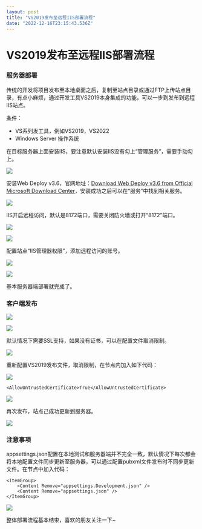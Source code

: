 ```yaml
---
layout: post
title: "VS2019发布至远程IIS部署流程"
date: "2022-12-16T23:15:43.536Z"
---
```

VS2019发布至远程IIS部署流程
==================

### 服务器部署

传统的开发将项目发布至本地桌面之后，复制至站点目录或通过FTP上传站点目录，有点小麻烦，通过开发工具VS2019本身集成的功能，可以一步到发布到远程IIS站点。

条件：

*   VS系列发工具，例如VS2019，VS2022
*   Windows Server 操作系统

在目标服务器上面安装IIS，要注意默认安装IIS没有勾上“管理服务”，需要手动勾上。

![](https://img2023.cnblogs.com/blog/2014437/202212/2014437-20221216155339115-1655129190.png)

安装Web Deploy v3.6，官网地址：[Download Web Deploy v3.6 from Official Microsoft Download Center](https://www.microsoft.com/zh-CN/download/details.aspx?id=43717)，安装成功之后可以在“服务”中找到相关服务。

![](https://img2023.cnblogs.com/blog/2014437/202212/2014437-20221216153823962-1027911696.png)

IIS开启远程访问，默认是8172端口，需要关闭防火墙或打开“8172”端口。

![](https://img2023.cnblogs.com/blog/2014437/202212/2014437-20221216155643209-240062151.png)

![](https://img2023.cnblogs.com/blog/2014437/202212/2014437-20221216155653263-538302840.png)

配置站点“IIS管理器权限”，添加远程访问的账号。

![](https://img2023.cnblogs.com/blog/2014437/202212/2014437-20221216160150062-301373827.png)

![](https://img2023.cnblogs.com/blog/2014437/202212/2014437-20221216160158738-2065176888.png)

基本服务器端部署就完成了。

### 客户端发布

![](https://img2023.cnblogs.com/blog/2014437/202212/2014437-20221216160637150-1709462700.png)

![](https://img2023.cnblogs.com/blog/2014437/202212/2014437-20221216160644315-1449686220.png)

默认情况下需要SSL支持，如果没有证书，可以在配置文件取消限制。

![](https://img2023.cnblogs.com/blog/2014437/202212/2014437-20221216160917962-105089361.png)

重新配置VS2019发布文件，取消限制，在<PropertyGroup>节点内加入如下代码：

![](https://img2023.cnblogs.com/blog/2014437/202212/2014437-20221216161215618-83972757.png)

    <AllowUntrustedCertificate>True</AllowUntrustedCertificate>

![](https://img2023.cnblogs.com/blog/2014437/202212/2014437-20221216163007521-212661349.png)

再次发布，站点己成功更新到服务器。

![](https://img2023.cnblogs.com/blog/2014437/202212/2014437-20221216162347898-97424637.png)

### 注意事项

appsettings.json配置在本地测试和服务器端并不完全一致，默认情况下每次都会将本地配置文件同步更新至服务器，可以通过配置pubxml文件发布时不同步更新文件。在<Project>节点中加入代码：

    <ItemGroup>
    	<Content Remove="appsettings.Development.json" />
    	<Content Remove="appsettings.json" />
    </ItemGroup>

![](https://img2023.cnblogs.com/blog/2014437/202212/2014437-20221216162952060-840902542.png)

整体部署流程基本结束，喜欢的朋友关注一下~